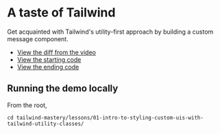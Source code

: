 # A taste of Tailwind

Get acquainted with Tailwind's utility-first approach by building a custom message component.

- [View the diff from the video](https://github.com/builduilabs/tailwind-mastery/commit/db5e15a7ddf2bceada086f57ec3468f0f60af73d)
- [View the starting code]()
- [View the ending code]()

## Running the demo locally

From the root,

```
cd tailwind-mastery/lessons/01-intro-to-styling-custom-uis-with-tailwind-utility-classes/